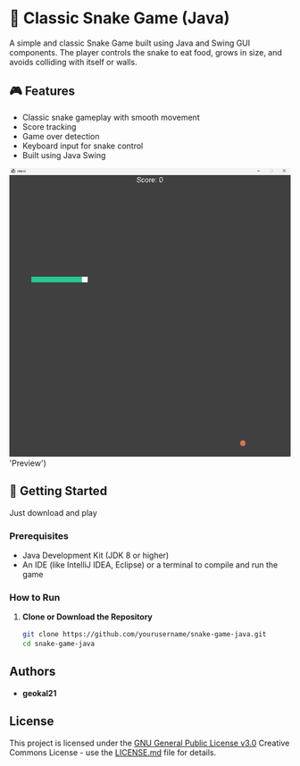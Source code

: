 # 🐍 Classic Snake Game (Java)

A simple and classic Snake Game built using Java and Swing GUI components. The player controls the snake to eat food, grows in size, and avoids colliding with itself or walls.

## 🎮 Features

- Classic snake gameplay with smooth movement
- Score tracking
- Game over detection
- Keyboard input for snake control
- Built using Java Swing 

![Preview](preview.png) 'Preview')

## 🚀 Getting Started
Just download and play

### Prerequisites

- Java Development Kit (JDK 8 or higher)
- An IDE (like IntelliJ IDEA, Eclipse) or a terminal to compile and run the game

### How to Run

1. **Clone or Download the Repository**
   ```bash
   git clone https://github.com/yourusername/snake-game-java.git
   cd snake-game-java

## Authors

   - **geokal21**

## License

This project is licensed under the [GNU General Public License v3.0](LICENSE.md)
Creative Commons License - use the [LICENSE.md](LICENSE.md) file for
details.
